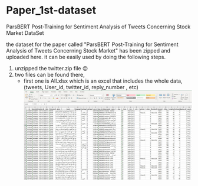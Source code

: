 # Paper_1st-dataset
ParsBERT Post-Training for Sentiment Analysis of Tweets Concerning Stock Market DataSet

the dataset for the paper called "ParsBERT Post-Training for Sentiment Analysis of Tweets Concerning Stock Market" has been zipped and uploaded here. it can be easily used by doing the following steps.

1. unzipped the twitter.zip file :upside_down_face:
2. two files can be found there,
      - first one is All.xlsx which is an excel that includes the whole data, (tweets, User_id, twitter_id, reply_number , etc)
![alt text](https://github.com/iamjalipo/Paper_1st-dataset/blob/main/first.jpg)
